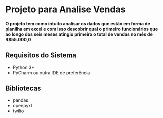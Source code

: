 # Projeto para Analise Vendas
   #### O projeto tem como intuito analisar os dados que estão em forma de planilha em excel e com isso descobrir qual o primeiro funcionários que ao longo dos seis meses atingiu primeiro o total de vendas no mês de R$55.000,0

## Requisitos do Sistema

   - Python 3+
   - PyCharm ou outra IDE de preferência
    
## Bibliotecas

   - pandas
   - openpyxl
   - twilio
    
